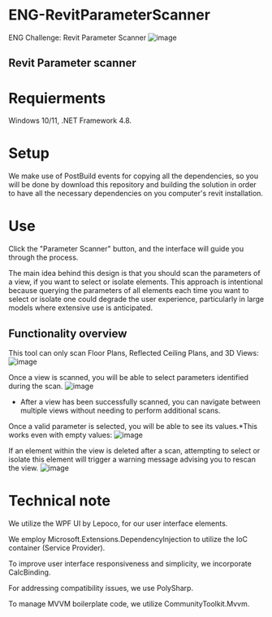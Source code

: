 # ENG-RevitParameterScanner
ENG Challenge: Revit Parameter Scanner
![image](https://github.com/miguelt21jm/ENG-RevitParameterScanner/assets/101025223/9d82a730-6843-49d2-a2ec-77107a222169)

## Revit Parameter scanner
# Requierments
Windows 10/11, .NET Framework 4.8.

# Setup
We make use of PostBuild events for copying all the dependencies, so you will be done by download this repository and building the solution in order to have all the necessary dependencies on you computer's revit installation.

# Use
Click the "Parameter Scanner" button, and the interface will guide you through the process. 

The main idea behind this design is that you should scan the parameters of a view, if you want to select or isolate elements. This approach is intentional because querying the parameters of all elements each time you want to select or isolate one could degrade the user experience, particularly in large models where extensive use is anticipated.

## Functionality overview
This tool can only scan Floor Plans, Reflected Ceiling Plans, and 3D Views:
![image](https://github.com/miguelt21jm/ENG-RevitParameterScanner/assets/101025223/6673859d-0caa-4a49-9eb1-ad01cb658981)


Once a view is scanned, you will be able to select parameters identified during the scan.
![image](https://github.com/miguelt21jm/ENG-RevitParameterScanner/assets/101025223/26a77f57-4cfc-46f7-9960-1a80798fc437)

* After a view has been successfully scanned, you can navigate between multiple views without needing to perform additional scans.


Once a valid parameter is selected, you will be able to see its values.*This works even with empty values:
![image](https://github.com/miguelt21jm/ENG-RevitParameterScanner/assets/101025223/363eb634-2126-4fc5-942c-b1e74cae76dc)

If an element within the view is deleted after a scan, attempting to select or isolate this element will trigger a warning message advising you to rescan the view.
![image](https://github.com/miguelt21jm/ENG-RevitParameterScanner/assets/101025223/e286525d-fc94-442e-a19b-734b8a4d4dac)

# Technical note
We utilize the WPF UI by Lepoco, for our user interface elements.

We employ Microsoft.Extensions.DependencyInjection to utilize the IoC container (Service Provider).

To improve user interface responsiveness and simplicity, we incorporate CalcBinding.

For addressing compatibility issues, we use PolySharp.

To manage MVVM boilerplate code, we utilize CommunityToolkit.Mvvm.
